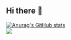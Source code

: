 ## Hi there 👋
[![Anurag's GitHub stats](https://github-readme-stats.vercel.app/api?username=JaszczureX)](https://github.com/anuraghazra/github-readme-stats)
<br>
<img src="https://www.codewars.com/users/JaszczureX/badges/large">
